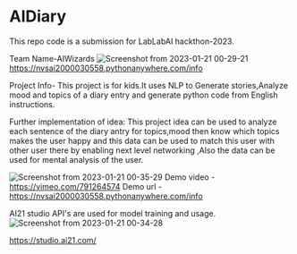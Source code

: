 # AIDiary
This repo code is a submission for LabLabAI hackthon-2023.

Team Name-AIWizards
![Screenshot from 2023-01-21 00-29-21](https://user-images.githubusercontent.com/65706186/213784248-104bfdd4-4363-4fe9-a561-54d6d1746fdc.png)
https://nvsai2000030558.pythonanywhere.com/info

Project Info-
This project is for kids.It uses NLP to Generate stories,Analyze mood and topics of a diary entry and generate python code from English instructions.

Further implementation of idea:
This project idea can be used to analyze each sentence of the diary antry for topics,mood then know which topics makes the user happy and this data can be used to match this user with other user there by enabling next level networking ,Also the data can be used for mental analysis of the user.

![Screenshot from 2023-01-21 00-35-29](https://user-images.githubusercontent.com/65706186/213784714-fc58f0be-e838-4e6f-b3f7-7270f69f3bd0.png)
Demo video - https://vimeo.com/791264574
Demo url - https://nvsai2000030558.pythonanywhere.com/info

AI21 studio API's are used for model training and usage.
![Screenshot from 2023-01-21 00-34-28](https://user-images.githubusercontent.com/65706186/213784577-140fd783-76b0-461b-99de-d99b7c0fe767.png)

https://studio.ai21.com/
